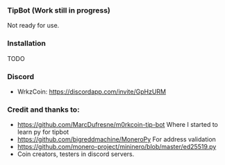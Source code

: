 ### TipBot (Work still in progress)

Not ready for use.

### Installation

TODO

### Discord

* WrkzCoin: <https://discordapp.com/invite/GpHzURM>

### Credit and thanks to:

* <https://github.com/MarcDufresne/m0rkcoin-tip-bot> Where I started to learn py for tipbot
* <https://github.com/bigreddmachine/MoneroPy> For address validation
* <https://github.com/monero-project/mininero/blob/master/ed25519.py>
* Coin creators, testers in discord servers.
